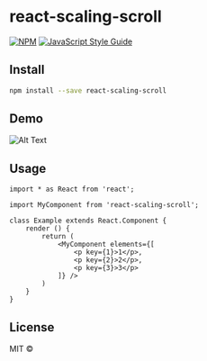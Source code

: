# react-scaling-scroll

>

[![NPM](https://img.shields.io/npm/v/react-scaling-scroll.svg)](https://www.npmjs.com/package/react-scaling-scroll) [![JavaScript Style Guide](https://img.shields.io/badge/code_style-standard-brightgreen.svg)](https://standardjs.com)

## Install

```bash
npm install --save react-scaling-scroll
```
## Demo

![Alt Text](https://doc-00-40-docs.googleusercontent.com/docs/securesc/mb98l5qt66mfrtbihfe24vgishvf0v57/f4qr4d806pl56kdtu00rrq8udct9qfec/1537783200000/06975121394827855750/06975121394827855750/1fNLvcESxNltz67byl7fZusrkwopZ6iIa?e=download)

## Usage

```tsx
import * as React from 'react';

import MyComponent from 'react-scaling-scroll';

class Example extends React.Component {
    render () {
        return (
            <MyComponent elements={[
                <p key={1}>1</p>,
                <p key={2}>2</p>,
                <p key={3}>3</p>
            ]} />
        )
    }
}
```

## License

MIT © [](https://github.com/)
